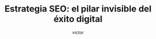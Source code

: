 ---
title: "Estrategia SEO: el pilar invisible del éxito digital"
description: "Descubre cómo una estrategia SEO sólida transforma tu web en un motor real de captación de clientes."
metaTitle: "Estrategia SEO 2024: Guía Completa para Posicionar tu Web"
metaDescription: "✅ Aprende a crear una estrategia SEO efectiva paso a paso. Guía completa con técnicas actualizadas para posicionar tu web en Google en 2024."
ogImage: "@/images/blog/seo-strategy-og.avif"
noindex: false
nofollow: false
author: "victor"
authorImage: "@/images/blog/victor.avif"
authorImageAlt: "Foto de perfil del autor"
pubDate: 2024-12-15
cardImage: "@/images/blog/seo-strategy.avif"
cardImageAlt: "Pantalla con gráficos de posicionamiento SEO"
readTime: 6
tags: ["SEO", "estrategia", "posicionamiento web", "marketing digital"]
contents: [
        "Tener una página web ya no es suficiente. En un ecosistema digital saturado, la diferencia entre una web que simplemente existe y otra que realmente genera negocio está en la estrategia SEO. Una web sin planificación de posicionamiento es como abrir una tienda en mitad del desierto: bonita por dentro, pero invisible para los clientes.",
        
        "El SEO es la herramienta que conecta tus productos o servicios con la audiencia adecuada en el momento en que la buscan. Dejarlo para más adelante o subestimarlo suele significar perder tiempo, recursos y oportunidades de negocio. La estrategia debe diseñarse desde el inicio, no como un añadido posterior.",
        
        "¿Por qué es tan relevante? Porque el 90% de los clics en Google se concentran en la primera página de resultados. Y llegar ahí no es fruto de la suerte, sino del análisis de palabras clave, el estudio de la competencia y la construcción de una arquitectura web clara y optimizada.",
        
        "Una estrategia SEO bien diseñada parte de preguntas clave: ¿cómo buscan los usuarios tu servicio?, ¿qué nivel de competencia tienen esas búsquedas?, ¿qué aporta tu competencia que tú aún no ofreces? De esas respuestas nace el mapa de contenidos y la estructura del sitio, que determinarán si tu web será relevante para Google y útil para tus clientes.",
        
        "Pero el SEO no se limita a elegir palabras. También implica crear contenidos de calidad, optimizar la velocidad de carga, mejorar la experiencia de usuario y generar confianza mediante enlaces y menciones externas. Todo esto convierte tu web en un activo que crece con el tiempo.",
        
        "El mayor error de muchas empresas es pensar que con una inversión inicial basta. El SEO es un proceso constante: publicar nuevos artículos, analizar métricas, corregir desviaciones y adaptarse a los cambios del algoritmo. Es un maratón, no una carrera de velocidad.",
        
        "En definitiva, tu web puede ser atractiva y funcional, pero sin una estrategia SEO quedará oculta en la inmensidad de Internet. Apostar por el SEO es apostar por la visibilidad, la credibilidad y la sostenibilidad de tu negocio digital."
]
---